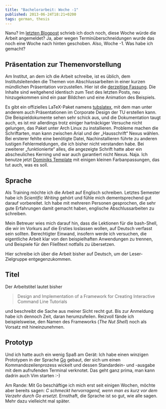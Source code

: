 ```yaml
---
title: "Bachelorarbeit: Woche -1"
published: 2013-06-24T18:21+0200
tags: german, thesis
---
```


Nanu? Im [letzten Blogpost](/bachelorarbeit-woche-minus-2/) schrieb ich doch noch, diese Woche würde die Arbeit angemeldet? Ja, aber wegen Terminüberschneidungen wurde das noch eine Woche nach hinten geschoben. Also, Woche -1. Was habe ich gemacht?

## Präsentation zur Themenvorstellung

Am Institut, an dem ich die Arbeit schreibe, ist es üblich, dem Institutsleitenden die Themen von Abschlussarbeiten in einer kurzen mündlichen Präsentation vorzustellen. Hier ist die [derzeitige Fassung](/files/ba-themenvorstellung-beta.pdf). Die Inhalte sind weitgehend identisch zum Text des letzten Posts, neu hinzugekommen sind ein paar Bildchen und eine Animation des Beispiels.

Es gibt ein offizielles LaTeX-Paket namens [tubslatex](http://enricojoerns.de/tubslatex/), mit dem man unter anderem auch Präsentationen im Corporate Design der TU erstellen kann. Die Beispieldokumente sehen sehr schick aus, und die Dokumentation taugt auch, es ist mir allerdings trotz einiger hartnäckiger Versuche nicht gelungen, das Paket unter Arch Linux zu installieren. Probleme machen die Schriftarten, man kann zwischen Arial und der „Hausschrift“ Nexus wählen. Bei ersterer fehlte eine benötigte Datei, Nachinstallieren führte zu anderen lustigen Fehlermeldungen, die ich bisher nicht verstanden habe. Bei zweiterer „funktionierte“ alles, die angezeigte Schrift hatte aber ein abscheuliches Kerning und war auch garantiert nicht Nexus. Naja. Ich benutze jetzt [Dominiks Template](https://github.com/dschuermann/TU-Braunschweig-Latex-Beamer-Template) mit einigen kleinen Farbanpassungen, das tut auch, was es soll.

## Sprache

Als Training möchte ich die Arbeit auf Englisch schreiben. Letztes Semester habe ich *Scientific Writing* gehört und fühle mich dementsprechend gut darauf vorbereitet. Ich habe mit mehreren Personen gesprochen, die sehr gute Erfahrungen damit gemacht haben, englische Abschlussarbeiten zu schreiben.

Mein Betreuer wies mich darauf hin, dass die Lektionen für die bash-Shell, die wir im Vorkurs auf die Ersties loslassen wollen, auf Deutsch verfasst sein sollten. Berechtigter Einwand, insofern werde ich versuchen, die eigentliche Arbeit klar von den beispielhaften Anwendungen zu trennen, und Beispiele für den Fließtext notfalls zu übersetzen.

Hier schreibe ich über die Arbeit bisher auf Deutsch, um der Leser-Zielgruppe entgegenzukommen.

## Titel

Der Arbeitstitel lautet bisher

> Design and Implementation of a Framework for Creating Interactive Command Line Tutorials

und beschreibt die Sache aus meiner Sicht recht gut. Bis zur Anmeldung habe ich dennoch Zeit, daran herumzufeilen. Reizvoll fände ich beispielsweise, den Namen des Frameworks (*The Nut Shell*) noch als Vorsatz mit hineinzunehmen.

## Prototyp

Und ich hatte auch ein wenig Spaß am Gerät: Ich habe einen winzigen Prototypen in der Sprache [Go](http://golang.org) gebaut, der sich um einen Kommandozeilenprozess wickelt und dessen Standardein- und -ausgabe mit dem aufrufenden Terminal verknotet. Das geht ganz prima, man kann dadrin auch Vim starten :-)

Am Rande: Mit Go beschäftige ich mich erst seit einigen Wochen, möchte aber bereits sagen: *C schmeckt hervorragend, wenn man es kurz vor dem Verzehr durch Go ersetzt.* Ernsthaft, die Sprache ist so gut, wie alle sagen. Mehr dazu vielleicht mal später.
